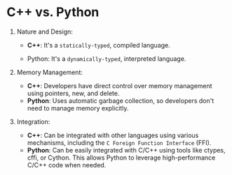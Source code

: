 # C++ vs. Python

1. Nature and Design:
   - **C++**: It's a `statically-typed`, compiled language.
   
    - Python: It's a `dynamically-typed`, interpreted language.

2. Memory Management:
   - **C++**: Developers have direct control over memory management using pointers, new, and delete. 
    - **Python**: Uses automatic garbage collection, so developers don't need to manage memory explicitly.

3. Integration:
   - **C++**: Can be integrated with other languages using various mechanisms, including the `C Foreign Function Interface` (FFI).
   - **Python**: Can be easily integrated with C/C++ using tools like ctypes, cffi, or Cython. This allows Python to leverage high-performance C/C++ code when needed.